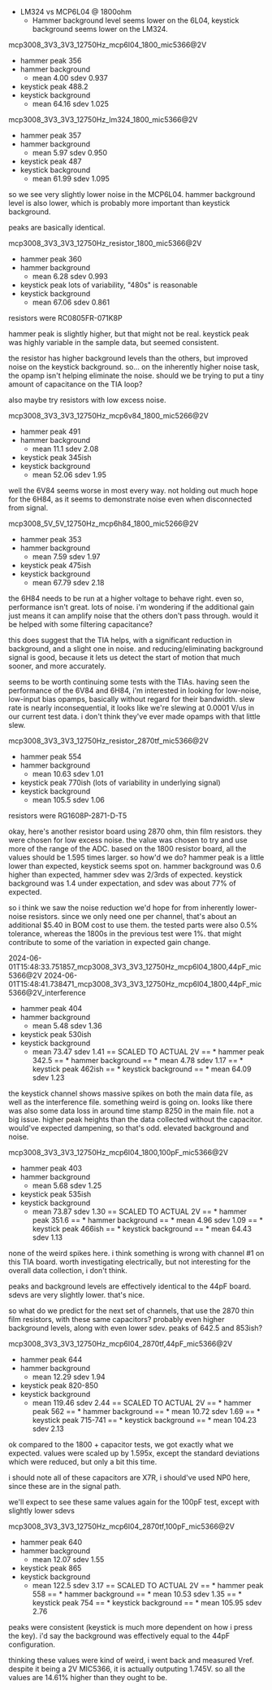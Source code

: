 * LM324 vs MCP6L04 @ 1800ohm
  * Hammer background level seems lower on the 6L04, keystick
    background seems lower on the LM324.

mcp3008_3V3_3V3_12750Hz_mcp6l04_1800_mic5366@2V
  * hammer peak 356
  * hammer background
    * mean  4.00 sdev 0.937
  * keystick peak 488.2
  * keystick background
    * mean 64.16 sdev 1.025

mcp3008_3V3_3V3_12750Hz_lm324_1800_mic5366@2V
  * hammer peak 357
  * hammer background
    * mean  5.97 sdev 0.950
  * keystick peak 487
  * keystick background
    * mean 61.99 sdev 1.095

so we see very slightly lower noise in the MCP6L04. hammer background
level is also lower, which is probably more important than keystick
background.

peaks are basically identical.

mcp3008_3V3_3V3_12750Hz_resistor_1800_mic5366@2V
  * hammer peak 360
  * hammer background
    * mean 6.28 sdev 0.993
  * keystick peak  lots of variability, "480s" is reasonable
  * keystick background
    * mean 67.06 sdev 0.861

resistors were RC0805FR-071K8P

hammer peak is slightly higher, but that might not be real. keystick
peak was highly variable in the sample data, but seemed consistent.

the resistor has higher background levels than the others, but improved
noise on the keystick background. so... on the inherently higher noise
task, the opamp isn't helping eliminate the noise. should we be trying
to put a tiny amount of capacitance on the TIA loop?

also maybe try resistors with low excess noise.

mcp3008_3V3_3V3_12750Hz_mcp6v84_1800_mic5266@2V
  * hammer peak 491
  * hammer background
    * mean 11.1 sdev 2.08
  * keystick peak 345ish
  * keystick background
    * mean 52.06 sdev 1.95

well the 6V84 seems worse in most every way. not holding out much
hope for the 6H84, as it seems to demonstrate noise even when
disconnected from signal.

mcp3008_5V_5V_12750Hz_mcp6h84_1800_mic5266@2V
  * hammer peak 353
  * hammer background
    * mean 7.59 sdev 1.97
  * keystick peak 475ish
  * keystick background
    * mean 67.79 sdev 2.18

the 6H84 needs to be run at a higher voltage to behave right.
even so, performance isn't great. lots of noise. i'm wondering
if the additional gain just means it can amplify noise that the
others don't pass through. would it be helped with some filtering
capacitance?


this does suggest that the TIA helps, with a significant reduction
in background, and a slight one in noise. and reducing/eliminating
background signal is good, because it lets us detect the start of
motion that much sooner, and more accurately.

seems to be worth continuing some tests with the TIAs. having seen
the performance of the 6V84 and 6H84, i'm interested in looking for
low-noise, low-input bias opamps, basically without regard for
their bandwidth. slew rate is nearly inconsequential, it looks
like we're slewing at 0.0001 V/us in our current test data. i don't
think they've ever made opamps with that little slew.



mcp3008_3V3_3V3_12750Hz_resistor_2870tf_mic5366@2V
  * hammer peak 554
  * hammer background
    * mean 10.63 sdev 1.01
  * keystick peak 770ish (lots of variability in underlying signal)
  * keystick background
    * mean 105.5 sdev 1.06

resistors were RG1608P-2871-D-T5

okay, here's another resistor board using 2870 ohm, thin film resistors.
they were chosen for low excess noise. the value was chosen to try and
use more of the range of the ADC. based on the 1800 resistor board,
all the values should be 1.595 times larger. so how'd we do? hammer
peak is a little lower than expected, keystick seems spot on.
hammer background was 0.6 higher than expected, hammer sdev was 2/3rds
of expected. keystick background was 1.4 under expectation, and sdev
was about 77% of expected.

so i think we saw the noise reduction we'd hope for from inherently
lower-noise resistors. since we only need one per channel, that's about
an additional $5.40 in BOM cost to use them. the tested parts were also
0.5% tolerance, whereas the 1800s in the previous test were 1%. that
might contribute to some of the variation in expected gain change.



2024-06-01T15:48:33.751857_mcp3008_3V3_3V3_12750Hz_mcp6l04_1800,44pF_mic5366@2V
2024-06-01T15:48:41.738471_mcp3008_3V3_3V3_12750Hz_mcp6l04_1800,44pF_mic5366@2V_interference
  * hammer peak 404
  * hammer background
    * mean 5.48 sdev 1.36
  * keystick peak 530ish
  * keystick background
    * mean 73.47 sdev 1.41
== SCALED TO ACTUAL 2V
==  * hammer peak 342.5
==  * hammer background
==    * mean 4.78 sdev 1.17
==  * keystick peak 462ish
==  * keystick background
==    * mean 64.09 sdev 1.23


the keystick channel shows massive spikes on both the main data file,
as well as the interference file. something weird is going on.
looks like there was also some data loss in around time stamp 8250 in the
main file. not a big issue. higher peak heights than the data collected
without the capacitor. would've expected dampening, so that's odd.
elevated background and noise.

mcp3008_3V3_3V3_12750Hz_mcp6l04_1800,100pF_mic5366@2V
  * hammer peak 403
  * hammer background
    * mean 5.68 sdev 1.25
  * keystick peak 535ish
  * keystick background
    * mean 73.87 sdev 1.30
== SCALED TO ACTUAL 2V
==  * hammer peak 351.6
==  * hammer background
==    * mean 4.96 sdev 1.09
==  * keystick peak 466ish
==  * keystick background
==    * mean 64.43 sdev 1.13

none of the weird spikes here. i think something is wrong with channel #1
on this TIA board. worth investigating electrically, but not interesting
for the overall data collection, i don't think.

peaks and background levels are effectively identical to the 44pF board.
sdevs are very slightly lower. that's nice.

so what do we predict for the next set of channels, that use the 2870
thin film resistors, with these same capacitors? probably even higher
background levels, along with even lower sdev. peaks of 642.5 and
853ish?

mcp3008_3V3_3V3_12750Hz_mcp6l04_2870tf,44pF_mic5366@2V
  * hammer peak 644
  * hammer background
    * mean 12.29 sdev 1.94
  * keystick peak 820-850
  * keystick background
    * mean 119.46 sdev 2.44
== SCALED TO ACTUAL 2V
==  * hammer peak 562
==  * hammer background
==    * mean 10.72 sdev 1.69
==  * keystick peak 715-741
==  * keystick background
==    * mean 104.23 sdev 2.13

ok compared to the 1800 + capacitor tests, we got exactly what we expected.
values were scaled up by 1.595x, except the standard deviations which were
reduced, but only a bit this time.

i should note all of these capacitors are X7R, i should've used NP0 here,
since these are in the signal path.

we'll expect to see these same values again for the 100pF test, except
with slightly lower sdevs

mcp3008_3V3_3V3_12750Hz_mcp6l04_2870tf,100pF_mic5366@2V
  * hammer peak 640
  * hammer background
    * mean 12.07 sdev 1.55
  * keystick peak 865
  * keystick background
    * mean 122.5 sdev 3.17
== SCALED TO ACTUAL 2V
==  * hammer peak 558
==  * hammer background
==    * mean 10.53 sdev 1.35
==  * keystick peak 754
==  * keystick background
==    * mean 105.95 sdev 2.76

peaks were consistent (keystick is much more dependent on how i press the
key). i'd say the background was effectively equal to the 44pF configuration.

thinking these values were kind of weird, i went back and measured Vref.
despite it being a 2V MIC5366, it is actually outputing 1.745V. so all
the values are 14.61% higher than they ought to be.